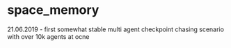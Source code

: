 # space_memory
21.06.2019 - first somewhat stable multi agent checkpoint chasing scenario with over 10k agents at ocne  
